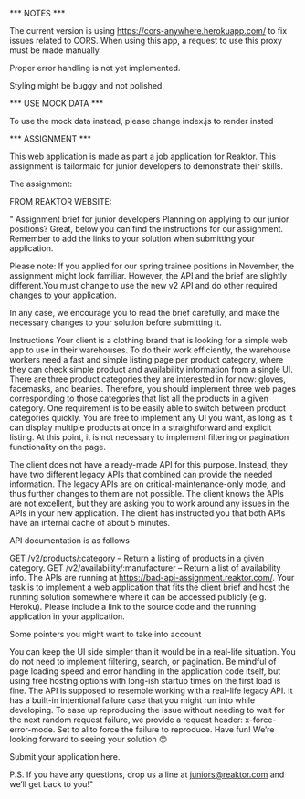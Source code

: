 *** NOTES ***

The current version is using https://cors-anywhere.herokuapp.com/ to fix issues related to CORS. When using this app, a request to use this proxy must be made manually.

Proper error handling is not yet implemented.

Styling might be buggy and not polished.


 *** USE MOCK DATA ***

 To use the mock data instead, please change index.js to render <AppMock /> insted


 *** ASSIGNMENT ***
 
This web application is made as part a job application for Reaktor. This assignment is tailormaid for junior developers to demonstrate their skills.

The assignment:

FROM REAKTOR WEBSITE:

"
Assignment brief for junior developers
Planning on applying to our junior positions? Great, below you can find the instructions for our assignment. Remember to add the links to your solution when submitting your application.

Please note: If you applied for our spring trainee positions in November, the assignment might look familiar. However, the API and the brief are slightly different.You must change to use the new v2 API and do other required changes to your application. 

In any case, we encourage you to read the brief carefully, and make the necessary changes to your solution before submitting it.

Instructions
Your client is a clothing brand that is looking for a simple web app to use in their warehouses. To do their work efficiently, the warehouse workers need a fast and simple listing page per product category, where they can check simple product and availability information from a single UI. There are three product categories they are interested in for now: gloves, facemasks, and beanies. Therefore, you should implement three web pages corresponding to those categories that list all the products in a given category. One requirement is to be easily able to switch between product categories quickly. You are free to implement any UI you want, as long as it can display multiple products at once in a straightforward and explicit listing. At this point, it is not necessary to implement filtering or pagination functionality on the page.

The client does not have a ready-made API for this purpose. Instead, they have two different legacy APIs that combined can provide the needed information. The legacy APIs are on critical-maintenance-only mode, and thus further changes to them are not possible. The client knows the APIs are not excellent, but they are asking you to work around any issues in the APIs in your new application. The client has instructed you that both APIs have an internal cache of about 5 minutes.

API documentation is as follows

GET /v2/products/:category – Return a listing of products in a given category.
GET /v2/availability/:manufacturer – Return a list of availability info.
The APIs are running at https://bad-api-assignment.reaktor.com/.
Your task is to implement a web application that fits the client brief and host the running solution somewhere where it can be accessed publicly (e.g. Heroku). Please include a link to the source code and the running application in your application.

Some pointers you might want to take into account

You can keep the UI side simpler than it would be in a real-life situation. You do not need to implement filtering, search, or pagination.
Be mindful of page loading speed and error handling in the application code itself, but using free hosting options with long-ish startup times on the first load is fine.
The API is supposed to resemble working with a real-life legacy API. It has a built-in intentional failure case that you might run into while developing. To ease up reproducing the issue without needing to wait for the next random request failure, we provide a request header: x-force-error-mode. Set to allto force the failure to reproduce.
Have fun! We’re looking forward to seeing your solution 😊

Submit your application here.

P.S. If you have any questions, drop us a line at juniors@reaktor.com and we’ll get back to you!"